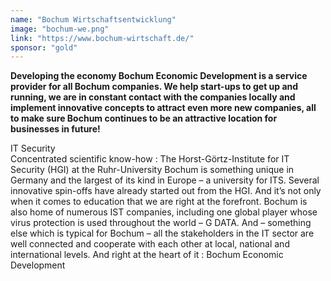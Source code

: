 ```yaml
---
name: "Bochum Wirtschaftsentwicklung"
image: "bochum-we.png"
link: "https://www.bochum-wirtschaft.de/"
sponsor: "gold"
---
```


**Developing the economy Bochum Economic Development is a service provider for all Bochum companies. We help start-ups to get up and running, we are in constant contact with the companies locally and implement innovative concepts to attract even more new companies, all to make sure Bochum continues to be an attractive location for businesses in future!**

IT Security  
Concentrated scientific know-how : The Horst-Görtz-Institute for IT Security (HGI) at the Ruhr-University Bochum is something unique in Germany and the largest of its kind in Europe – a university for ITS. Several innovative spin-offs have already started out from the HGI.
And it’s not only when it comes to education that we are right at the forefront. Bochum is also home of numerous IST companies, including one global player whose virus protection is used throughout the world – G DATA. And – something else which is typical for Bochum – all the stakeholders in the IT sector are well connected and cooperate with each other at local, national and international levels.
And right at the heart of it : Bochum Economic Development
